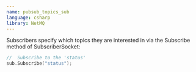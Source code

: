 ```yaml
---
name: pubsub_topics_sub
language: csharp
library: NetMQ
---
```


Subscribers specify which topics they are interested in via the Subscribe method
of SubscriberSocket:

```c
//  Subscribe to the 'status'
sub.Subscribe("status");
```
